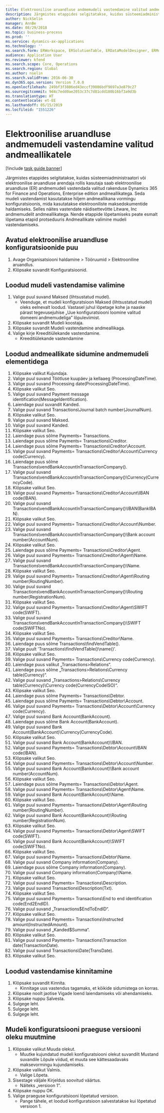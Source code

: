 ```yaml
---
title: Elektroonilise aruandluse andmemudeli vastendamine valitud andmeallikatele
description: Järgmistes etappides selgitatakse, kuidas süsteemiadministraatori või elektroonilise aruandluse arendaja rollis kasutaja saab elektroonilise aruandluse (ER) andmemudeli vastendada valitud rakenduse Dynamics 365 for Finance and Operations, Enterprise edition andmeallikatega.
author: NickSelin
manager: AnnBe
ms.date: 08/29/2018
ms.topic: business-process
ms.prod: ''
ms.service: dynamics-ax-applications
ms.technology: ''
ms.search.form: ERWorkspace, ERSolutionTable, ERDataModelDesigner, ERModelMappingTable, ERModelMappingDesigner
audience: Application User
ms.reviewer: kfend
ms.search.scope: Core, Operations
ms.search.region: Global
ms.author: nselin
ms.search.validFrom: 2016-06-30
ms.dyn365.ops.version: Version 7.0.0
ms.openlocfilehash: 249bf3f3806ed43eccf39086bdf9697a3e879c27
ms.sourcegitcommit: 9d4c7edd0ae2053c37c7d81cdd180b16bf3a9d3b
ms.translationtype: HT
ms.contentlocale: et-EE
ms.lasthandoff: 05/15/2019
ms.locfileid: "1551226"
---
```

# <a name="er-map-data-model-to-selected-data-sources"></a>Elektroonilise aruandluse andmemudeli vastendamine valitud andmeallikatele

[!include [task guide banner](../../includes/task-guide-banner.md)]

Järgmistes etappides selgitatakse, kuidas süsteemiadministraatori või elektroonilise aruandluse arendaja rollis kasutaja saab elektroonilise aruandluse (ER) andmemudeli vastendada valitud rakenduse Dynamics 365 for Finance and Operations, Enterprise edition andmeallikatega. Seda mudeli vastendamist kasutatakse hiljem andmeallikana vormingu konfiguratsioonis, mida kasutatakse elektrooniliste maksedokumentide haldamiseks. Selles näites vastendate näidisettevõtte Litware, Inc andmemudelit andmeallikatega. Nende etappide lõpetamiseks peate esmalt lõpetama etapid protseduuris Andmeallikate valimine mudeli vastendamiseks.


## <a name="open-er-configurations-tree"></a>Avatud elektroonilise aruandluse konfiguratsioonide puu
1. Avage Organisatsiooni haldamine > Tööruumid > Elektrooniline aruandlus.
2. Klõpsake suvandit Konfiguratsioonid.

## <a name="select-created-model-mapping"></a>Loodud mudeli vastendamise valimine
1. Valige puul suvand Maksed (lihtsustatud mudel).
    * Veenduge, et mudeli konfiguratsioon Maksed (lihtsustatud mudel) oleks eelnevalt loodud. Vastasel juhul lõpetage kohe ja naaske pärast tegevusejuhise „Uue konfiguratsiooni loomine valitud domeeni andmemudeliga” lõpuleviimist.  
2. Klõpsake suvandit Mudeli koostaja.
3. Klõpsake suvandit Mudeli vastendamine andmeallikaga.
4. Valige kirje Kreeditiülekande vastendamine.
    * Kreeditiülekande vastendamine  

## <a name="bind-created-data-sources-to-data-model-elements"></a>Loodud andmeallikate sidumine andmemudeli elementidega
1. Klõpsake valikut Kujundaja.
2. Valige puul suvand Töötluse kuupäev ja kellaaeg (ProcessingDateTime).
3. Valige puul suvand Processing date(ProcessingDateTime).
4. Klõpsake valikut Seo.
5. Valige puul suvand Payment message identification(MessageIdentification).
6. Laiendage puul suvandit Kanded.
7. Valige puul suvand Transactions\Journal batch number(JournalNum).
8. Klõpsake valikut Seo.
9. Valige puul suvand Maksed.
10. Valige puul suvand Kanded.
11. Klõpsake valikut Seo.
12. Laiendage puus sõlme Payments= Transactions.
13. Laiendage puus sõlme Payments= Transactions\Creditor.
14. Laiendage puus sõlme Payments= Transactions\Creditor\Account.
15. Valige puul suvand Payments= Transactions\Creditor\Account\Currency code(Currency).
16. Laiendage puus sõlme Transactions\vendBankAccountInTransactionCompany().
17. Valige puul suvand Transactions\vendBankAccountInTransactionCompany()\Currency(CurrencyCode).
18. Klõpsake valikut Seo.
19. Valige puul suvand Payments= Transactions\Creditor\Account\IBAN code(IBAN).
20. Valige puul suvand Transactions\vendBankAccountInTransactionCompany()\IBAN(BankIBAN).
21. Klõpsake valikut Seo.
22. Valige puul suvand Payments= Transactions\Creditor\Account\Number.
23. Valige puul suvand Transactions\vendBankAccountInTransactionCompany()\Bank account number(AccountNum).
24. Klõpsake valikut Seo.
25. Laiendage puus sõlme Payments= Transactions\Creditor\Agent.
26. Valige puul suvand Payments= Transactions\Creditor\Agent\Name.
27. Valige puul suvand Transactions\vendBankAccountInTransactionCompany()\Name.
28. Klõpsake valikut Seo.
29. Valige puul suvand Payments= Transactions\Creditor\Agent\Routing number(RoutingNumber).
30. Valige puul suvand Transactions\vendBankAccountInTransactionCompany()\Routing number(RegistrationNum).
31. Klõpsake valikut Seo.
32. Valige puul suvand Payments= Transactions\Creditor\Agent\SWIFT code(SWIFT).
33. Valige puul suvand Transactions\vendBankAccountInTransactionCompany()\SWIFT code(SWIFTNo).
34. Klõpsake valikut Seo.
35. Valige puul suvand Payments= Transactions\Creditor\Name.
36. Laiendage puus sõlme Transactions\findVendTable().
37. Valige puult 'Transactions\findVendTable()\name()'.
38. Klõpsake valikut Seo.
39. Valige puul suvand Payments= Transactions\Currency code(Currency).
40. Laiendage puus valikut „Transactions\>Relations“.
41. Laiendage puus sõlme „Transactions\>Relations\Currency table(Currency)“.
42. Valige puul suvand „Transactions\>Relations\Currency table(Currency)\Currency code(CurrencyCodeISO)“.
43. Klõpsake valikut Seo.
44. Laiendage puus sõlme Payments= Transactions\Debtor.
45. Laiendage puus sõlme Payments= Transactions\Debtor\Account.
46. Valige puul suvand Payments= Transactions\Debtor\Account\Currency code(Currency).
47. Valige puul suvand Bank Account(BankAccount).
48. Laiendage puus sõlme Bank Account(BankAccount).
49. Valige puul suvand Bank Account(BankAccount)\Currency(CurrencyCode).
50. Klõpsake valikut Seo.
51. Valige puul suvand Bank Account(BankAccount)\IBAN.
52. Valige puul suvand Payments= Transactions\Debtor\Account\IBAN code(IBAN).
53. Klõpsake valikut Seo.
54. Valige puul suvand Payments= Transactions\Debtor\Account\Number.
55. Valige puul suvand Bank Account(BankAccount)\Bank account number(AccountNum).
56. Klõpsake valikut Seo.
57. Laiendage puus sõlme Payments= Transactions\Debtor\Agent.
58. Valige puul suvand Payments= Transactions\Debtor\Agent\Name.
59. Valige puul suvand Bank Account(BankAccount)\Name.
60. Klõpsake valikut Seo.
61. Valige puul suvand Payments= Transactions\Debtor\Agent\Routing number(RoutingNumber).
62. Valige puul suvand Bank Account(BankAccount)\Routing number(RegistrationNum).
63. Klõpsake valikut Seo.
64. Valige puul suvand Payments= Transactions\Debtor\Agent\SWIFT code(SWIFT).
65. Valige puul suvand Bank Account(BankAccount)\SWIFT code(SWIFTNo).
66. Klõpsake valikut Seo.
67. Valige puul suvand Payments= Transactions\Debtor\Name.
68. Valige puul suvand Company information(Company).
69. Laiendage puus sõlme Company information(Company).
70. Valige puul suvand Company information(Company)\Name.
71. Klõpsake valikut Seo.
72. Valige puul suvand Payments= Transactions\Description.
73. Valige puul suvand Transactions\Description(Txt).
74. Klõpsake valikut Seo.
75. Valige puul suvand Payments= Transactions\End to end identification code(End2EndID).
76. Valige puul suvand „Transactions\$EndToEndID“.
77. Klõpsake valikut Seo.
78. Valige puul suvand Payments= Transactions\Instructed amount(InstructedAmount).
79. Valige puul suvand „Kanded\$Summa“.
80. Klõpsake valikut Seo.
81. Valige puul suvand Payments= Transactions\Transaction date(TransactionDate).
82. Valige puul suvand Transactions\Date(TransDate).
83. Klõpsake valikut Seo.

## <a name="validate-created-mapping"></a>Loodud vastendamise kinnitamine
1. Klõpsake suvandit Kinnita.
    * Kinnitage uus vastendus tagamaks, et kõikide sidumistega on korras.  
2. Klõpsake noolt jaotise Vigade loend laiendamiseks või ahendamiseks.
3. Klõpsake nuppu Salvesta.
4. Sulgege leht.
5. Sulgege leht.
6. Sulgege leht.

## <a name="change-the-status-of-the-current-version-of-model-configuration"></a>Mudeli konfiguratsiooni praeguse versiooni oleku muutmine
1. Klõpsake valikut Muuda olekut.
    * Muutke kujundatud mudeli konfiguratsiooni olekut suvandilt Mustand suvandile Lõpule viidud, et muuta see kättesaadavaks maksevormingu kujundamiseks.  
2. Klõpsake valikut Valmis.
    * Valige Lõpeta.  
3. Sisestage väljale Kirjeldus soovitud väärtus.
    * Näiteks „versioon 1”.  
4. Klõpsake nuppu OK.
5. Valige praeguse konfiguratsiooni lõpetatud versioon.
    * Pange tähele, et loodud konfiguratsioon salvestatakse kui lõpetatud versioon 1.  

